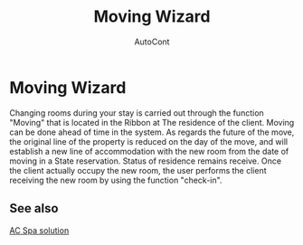 ﻿---
    title: "Moving Wizard"
    author: AutoCont
    ms.date: 04/30/2018
    ms.topic: article
    ms.prod: dynamics-nav-2017
    ms.contentlocale: en
    ms.lasthandoff: 04/30/2018
---

# Moving Wizard

Changing rooms during your stay is carried out through the function "Moving" that is located in the Ribbon at The residence of the client.
Moving can be done ahead of time in the system. As regards the future of the move, the original line of the property is reduced on the day of the move, and will establish a new line of accommodation with the new room from the date of moving in a State reservation. Status of residence remains receive. Once the client actually occupy the new room, the user performs the client receiving the new room by using the function "check-in". 



## <a name="see-also"></a>See also
[AC Spa solution](ac-spa-solution.md)